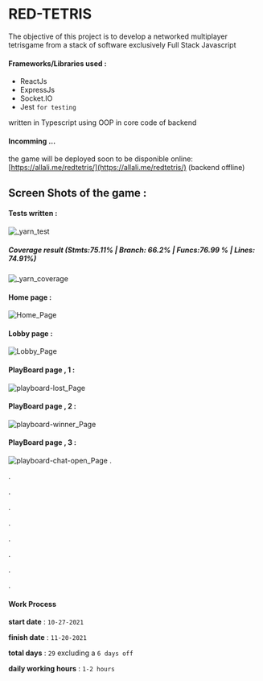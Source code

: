 # RED-TETRIS
The objective of this project is to develop a networked multiplayer tetrisgame from a stack of software exclusively Full Stack Javascript


#### Frameworks/Libraries used :
- ReactJs
- ExpressJs
- Socket.IO
- Jest `for testing`

written in Typescript using OOP in core code of backend

#### Incomming ...
the game will be deployed soon to be disponible online:
[https://allali.me/redtetris/](https://allali.me/redtetris/) (backend offline)
## Screen Shots of the game :
#### Tests written :
![_yarn_test](./docs/_yarn_test.png)
##### Coverage result (Stmts:75.11% | Branch: 66.2% | Funcs:76.99 % | Lines: 74.91%)
![_yarn_coverage](./docs/_yarn_coverage.png)
#### Home page :
![Home_Page](./docs/Home.png)
#### Lobby page :
![Lobby_Page](./docs/Lobby.png)

#### PlayBoard page , 1 :
![playboard-lost_Page](./docs/playboard-Lost.png)
#### PlayBoard page , 2 :
![playboard-winner_Page](./docs/playboard-Winner.png)
#### PlayBoard page , 3 :
![playboard-chat-open_Page](./docs/playboard-ChatOpen.png)
.

.

.

.

.

.

.

.

.
#### Work Process

**start date** : `10-27-2021`

**finish date** : `11-20-2021` 

**total days** : `29` excluding a `6 days off`

**daily working hours** : `1-2 hours`

